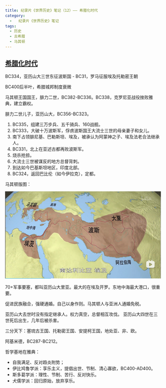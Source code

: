 ```yaml
---
title: 纪录片《世界历史》笔记（12）—— 希腊化时代
category:
  -   纪录片《世界历史》笔记
tags: 
  - 历史
  - 古希腊
  - 马其顿
---
```

## [希腊化时代](https://www.bilibili.com/bangumi/play/ep517679/)

BC334，亚历山大三世东征波斯国 - BC31，罗马征服埃及托勒密王朝

BC400后半叶，希腊城邦制度衰微

马其顿王国国王，腓力二世，BC382-BC336。BC338，克罗尼亚战役挫败雅典，建立霸权。

腓力二世儿子，亚历山大，BC356-BC323。
1. BC335，组建三万步兵、五千骑兵、160战舰。
2. BC333，大破十万波斯军，俘虏波斯国王大流士三世的母亲妻子和女儿。
4. 南下占领腓尼基、巴勒斯坦、埃及，被承认为阿蒙神之子、埃及法老合法继承人。
5. BC331，北上在亚述古都再败波斯军。
6. 烧杀抢掠。
7. 大流士三世被谋反的地方总督背刺。
8. 到达如今巴基斯坦地区，印度北部。
9. BC324，返回巴比伦（如今伊拉克），定都。

马其顿版图：

![](./%E9%A9%AC%E5%85%B6%E9%A1%BF%E7%89%88%E5%9B%BE.png)

70+军事要塞，都叫亚历山大里亚。最大的在埃及开罗。东地中海最大港口，很重要。

促进民族融合，强硬通婚。自己以身作则。马其顿人与亚洲人通婚免税。

亚历山大去世时没有指定继承人。权力真空，总督相互攻伐。
亚历山大四世在三世死后出生，几年后被杀害。

三分天下：塞琉古王国、托勒密王国、安提柯王国，地处亚、非、欧。

阿基米德，BC287-BC212。

哲学基地在雅典：
- 自我满足、反对趋炎附势；
- 伊比鸠鲁学派：享乐主义，提倡出世、节制、清心寡欲，BC400-AD400。
- 斯多葛学派：理性、节制、苦行、反对快乐。
- 犬儒学派：回归原始，放弃享乐。